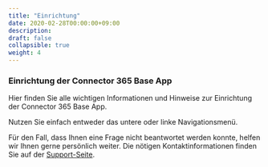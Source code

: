 ```yaml
---
title: "Einrichtung"
date: 2020-02-28T00:00:00+09:00
description: 
draft: false
collapsible: true
weight: 4
---
```

### Einrichtung der Connector 365 Base App

Hier finden Sie alle wichtigen Informationen und Hinweise zur Einrichtung der Connector 365 Base App.

Nutzen Sie einfach entweder das untere oder linke Navigationsmenü.

Für den Fall, dass Ihnen eine Frage nicht beantwortet werden konnte, helfen wir Ihnen gerne persönlich weiter. Die nötigen Kontaktinformationen finden Sie auf der [Support-Seite](de-de/apps/help-and-support/).